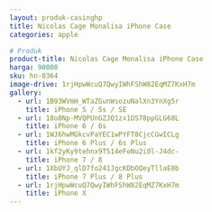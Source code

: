 ```yaml
---
layout: produk-casinghp
title: Nicolas Cage Monalisa iPhone Case
categories: apple

# Produk
product-title: Nicolas Cage Monalisa iPhone Case
harga: 90000
sku: hn-0364
image-drive: 1rjHpwWcuQ7QwyIWhFShW82EqMZ7KxH7m
gallery:
  - url: 1B93WVmH_WTaZGunWsozuNalXn3YnXg5r
    title: iPhone 5 / 5s / SE
  - url: 18o8Np-MVQPUnGZJQ1zx1OS78ppGLG68L
    title: iPhone 6 / 6s
  - url: 1WJ6hwMGkcvPaYEC1wPYFT8CjcCGwICLg
    title: iPhone 6 Plus / 6s Plus
  - url: 1kf2yKy9tehnx9T514eFoNu2i0l-J4dc-
    title: iPhone 7 / 8
  - url: 1XbUYJ_qlD7fo241JgcKDbOQeyTllaE0b
    title: iPhone 7 Plus / 8 Plus
  - url: 1rjHpwWcuQ7QwyIWhFShW82EqMZ7KxH7m
    title: iPhone X
---
```

